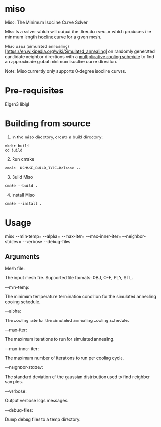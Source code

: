 # miso
Miso: The Minimum Isocline Curve Solver

Miso is a solver which will output the direction vector which produces the minimum length [isocline curve](http://www2.me.rochester.edu/courses/ME204/nx_help/index.html#uid:points_curves_crv_isocline) for a given mesh.

Miso uses (simulated annealing)[https://en.wikipedia.org/wiki/Simulated_annealing] on randomly generated candidate neighbor directions with a [multiplicative cooling schedule](https://en.wikipedia.org/wiki/Simulated_annealing#Cooling_schedule) to find an approximate global minimum isocline curve direction.

Note: Miso currently only supports 0-degree isocline curves.

# Pre-requisites

Eigen3
libigl

# Building from source

1. In the miso directory, create a build directory:

```
mkdir build
cd build
```

2. Run cmake

```
cmake -DCMAKE_BUILD_TYPE=Release ..
```

3. Build Miso

```
cmake --build .
```

4. Install Miso

```
cmake --install .
```

# Usage

miso <mesh file> --min-temp=<min temperature> --alpha=<alpha> --max-iter=<max iterations> --max-inner-iter=<max inner iterations> --neighbor-stddev=<neighbor standard deviation> --verbose --debug-files

## Arguments

Mesh file:

The input mesh file. Supported file formats: OBJ, OFF, PLY, STL.

--min-temp:

The minimum temperature termination condition for the simulated annealing cooling schedule.

--alpha:

The cooling rate for the simulated annealing cooling schedule.

--max-iter:

The maximum iterations to run for simulated annealing.

--max-inner-iter:

The maximum number of iterations to run per cooling cycle.

--neighbor-stddev:

The standard deviation of the gaussian distribution used to find neighbor samples.

--verbose:

Output verbose logs messages.

--debug-files:

Dump debug files to a temp directory.
